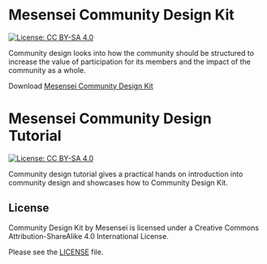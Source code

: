 # Mesensei Community Design Kit

[![License: CC BY-SA 4.0](https://img.shields.io/badge/License-CC%20BY--SA%204.0-lightgrey.svg)](https://creativecommons.org/licenses/by-sa/4.0/)

Community design looks into how the community should be structured to increase the value of participation for its members and the impact of the community as a whole.

Download [Mesensei Community Design Kit](Mesensei%20Community%20Design%20Kit.pdf)

# Mesensei Community Design Tutorial

[![License: CC BY-SA 4.0](https://img.shields.io/badge/License-CC%20BY--SA%204.0-lightgrey.svg)](https://creativecommons.org/licenses/by-sa/4.0/)

Community design tutorial gives a practical hands on introduction into community design and showcases how to Community Design Kit.

## License

Community Design Kit by Mesensei is licensed under a Creative Commons Attribution-ShareAlike 4.0 International License.

Please see the [LICENSE](LICENSE) file.
